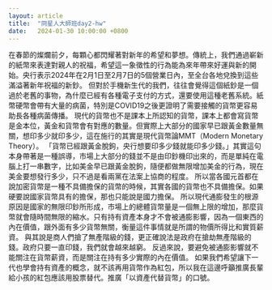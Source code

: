 ```yaml
---
layout: article
title:  "冏星人大師班day2-hw"
date:   2024-01-30 10:00:00 +0800
---
```


在春節的燦爛前夕，每顆心都閃耀著對新年的希望和夢想。傳統上，我們通過嶄新的紙幣來表達對親人的祝福，希望這一象徵性的行為能為來年帶來好運與新的開始。央行表示2024年在2月1日至2月7日的5個營業日內，至全台各地兌換到這些滿溢著新年祝福的新鈔。
但對於手機新生代的我們，往往會覺得這個紙鈔是一個過於老舊的事物，為什麼已經有各種電子支付的方式，還要使用這種老舊系統。紙幣硬幣會帶有大量的病菌，特別是COVID19之後更證明了需要接觸的貨幣更容易助長各種病菌傳播。
現代的貨幣也不是課本上所認知的貨幣，課本上都會寫貨幣是金本位，黃金和貨幣會有對應的數量。但實際上大部分的國家早已跟黃金數量無關，想印多少就印多少，這在施行的其實是現代貨幣論MMT（Modern Monetary Theory）。
「貨幣已經跟黃金脫鉤，央行想要印多少錢就能印多少錢。」其實這句本身帶著是一種誤導，市場上大部分的錢並不是由印鈔機印出來的，而是單純在電腦上打一串數字，比如美金早已跟黃金脫鉤，隨便都做無限增加美金的行為，現在美金要想發行多少，只不過是看兩黨在法案上協商的程度。
所以當各國元首都在說加密貨幣是一種不具備擔保的貨幣的時候，其實各國的貨幣也不具備擔保。如果硬要說國家貨幣具有的擔保，那也只能說是國力擔保。
所以現代通膨發生的根源原因是國家的無限印鈔所形成，市場上的總體貨幣量是一個無上限的增加，那麼貨幣就會隨時間無限的縮水。只有持有資產本身才不會被通膨影響，因為一個東西的內在價值，跟外面有多少貨幣無關，衡量這件事情就是所謂的物價所得比和實質薪資。
與其說是商人們搶了無產階級的錢，更正確說法是政府在搶劫無產階級的錢。政府只要一直印錢，我們就會越來越窮。
反過來說，要避免被通膨影響就不能關注在貨幣薪資，而是關注在持有多少實際的內在價值。
如果我們希望讓下一代也學會持有資產的概念，就不該再用貨幣作為紅包，所以我在這邊呼籲推廣長輩給小孩的紅包應該用股票替代。推廣「以資產代替貨幣」的口號。
